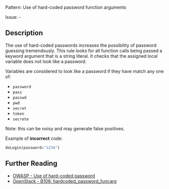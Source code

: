 Pattern: Use of hard-coded password function arguments

Issue: -

## Description

The use of hard-coded passwords increases the possibility of password guessing
tremendously. This rule looks for all function calls being passed a
keyword argument that is a string literal. It checks that the assigned local
variable does not look like a password.

Variables are considered to look like a password if they have match any one
of:

  - `password`
  - `pass`
  - `passwd`
  - `pwd`
  - `secret`
  - `token`
  - `secrete`

Note: this can be noisy and may generate false positives.


Example of **incorrect** code:

```python
doLogin(password="1234")
```

## Further Reading

* [OWASP - Use of hard-coded password](https://www.owasp.org/index.php/Use_of_hard-coded_password)
* [OpenStack - B106: hardcoded_password_funcarg](https://docs.openstack.org/developer/bandit/plugins/hardcoded_password_funcarg.html)

